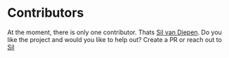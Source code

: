 # Contributors

At the moment, there is only one contributor. Thats [Sil van Diepen](https://www.silvandiepen.nl). Do you like the project and would you like to help out? Create a PR or reach out to [Sil](me@silvandiepen.com)
